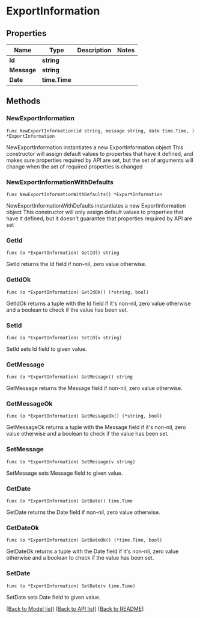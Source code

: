 # ExportInformation

## Properties

Name | Type | Description | Notes
------------ | ------------- | ------------- | -------------
**Id** | **string** |  | 
**Message** | **string** |  | 
**Date** | **time.Time** |  | 

## Methods

### NewExportInformation

`func NewExportInformation(id string, message string, date time.Time, ) *ExportInformation`

NewExportInformation instantiates a new ExportInformation object
This constructor will assign default values to properties that have it defined,
and makes sure properties required by API are set, but the set of arguments
will change when the set of required properties is changed

### NewExportInformationWithDefaults

`func NewExportInformationWithDefaults() *ExportInformation`

NewExportInformationWithDefaults instantiates a new ExportInformation object
This constructor will only assign default values to properties that have it defined,
but it doesn't guarantee that properties required by API are set

### GetId

`func (o *ExportInformation) GetId() string`

GetId returns the Id field if non-nil, zero value otherwise.

### GetIdOk

`func (o *ExportInformation) GetIdOk() (*string, bool)`

GetIdOk returns a tuple with the Id field if it's non-nil, zero value otherwise
and a boolean to check if the value has been set.

### SetId

`func (o *ExportInformation) SetId(v string)`

SetId sets Id field to given value.


### GetMessage

`func (o *ExportInformation) GetMessage() string`

GetMessage returns the Message field if non-nil, zero value otherwise.

### GetMessageOk

`func (o *ExportInformation) GetMessageOk() (*string, bool)`

GetMessageOk returns a tuple with the Message field if it's non-nil, zero value otherwise
and a boolean to check if the value has been set.

### SetMessage

`func (o *ExportInformation) SetMessage(v string)`

SetMessage sets Message field to given value.


### GetDate

`func (o *ExportInformation) GetDate() time.Time`

GetDate returns the Date field if non-nil, zero value otherwise.

### GetDateOk

`func (o *ExportInformation) GetDateOk() (*time.Time, bool)`

GetDateOk returns a tuple with the Date field if it's non-nil, zero value otherwise
and a boolean to check if the value has been set.

### SetDate

`func (o *ExportInformation) SetDate(v time.Time)`

SetDate sets Date field to given value.



[[Back to Model list]](../README.md#documentation-for-models) [[Back to API list]](../README.md#documentation-for-api-endpoints) [[Back to README]](../README.md)


